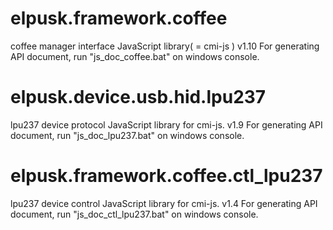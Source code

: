# elpusk.framework.coffee
coffee manager interface JavaScript  library( = cmi-js )
v1.10
For generating API document, run "js_doc_coffee.bat" on windows console.

# elpusk.device.usb.hid.lpu237
lpu237 device protocol JavaScript  library for cmi-js.
v1.9
For generating API document, run "js_doc_lpu237.bat" on windows console.

# elpusk.framework.coffee.ctl_lpu237
lpu237 device control JavaScript  library for cmi-js.
v1.4
For generating API document, run "js_doc_ctl_lpu237.bat" on windows console.